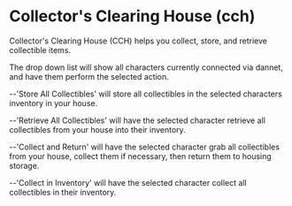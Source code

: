 # Collector's Clearing House (cch)


Collector's Clearing House (CCH) helps you collect, store, and retrieve collectible items.


The drop down list will show all characters currently connected via dannet, and have them perform the selected action.

--'Store All Collectibles' will store all collectibles in the selected characters inventory in your house.

--'Retrieve All Collectibles' will have the selected character retrieve all collectibles from your house into their inventory.

--'Collect and Return' will have the selected character grab all collectibles from your house, collect them if necessary, then return them to housing storage.

--'Collect in Inventory' will have the selected character collect all collectibles in their inventory.